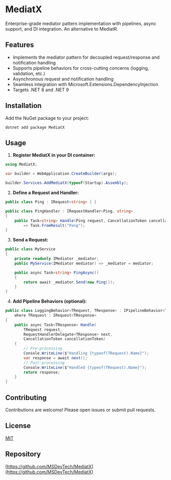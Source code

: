 # MediatX

Enterprise-grade mediator pattern implementation with pipelines, async support, and DI integration. An alternative to MediatR.

## Features

- Implements the mediator pattern for decoupled request/response and notification handling
- Supports pipeline behaviors for cross-cutting concerns (logging, validation, etc.)
- Asynchronous request and notification handling
- Seamless integration with Microsoft.Extensions.DependencyInjection
- Targets .NET 8 and .NET 9

## Installation

Add the NuGet package to your project:

```
dotnet add package MediatX
```

## Usage

1. **Register MediatX in your DI container:**

```csharp
using MediatX;

var builder = WebApplication.CreateBuilder(args);

builder.Services.AddMediatX(typeof(Startup).Assembly);
```

2. **Define a Request and Handler:**

```csharp
public class Ping : IRequest<string> { }

public class PingHandler : IRequestHandler<Ping, string>
{
    public Task<string> Handle(Ping request, CancellationToken cancellationToken)
        => Task.FromResult("Pong");
}
```

3. **Send a Request:**

```csharp
public class MyService
{
    private readonly IMediator _mediator;
    public MyService(IMediator mediator) => _mediator = mediator;

    public async Task<string> PingAsync()
    {
        return await _mediator.Send(new Ping());
    }
}
```

4. **Add Pipeline Behaviors (optional):**

```csharp
public class LoggingBehavior<TRequest, TResponse> : IPipelineBehavior<TRequest, TResponse>
    where TRequest : IRequest<TResponse>
{
    public async Task<TResponse> Handle(
        TRequest request,
        RequestHandlerDelegate<TResponse> next,
        CancellationToken cancellationToken)
    {
        // Pre-processing
        Console.WriteLine($"Handling {typeof(TRequest).Name}");
        var response = await next();
        // Post-processing
        Console.WriteLine($"Handled {typeof(TRequest).Name}");
        return response;
    }
}
```

## Contributing

Contributions are welcome! Please open issues or submit pull requests.

## License

[MIT](LICENSE)

## Repository

[https://github.com/MSDevTech/MediatX](https://github.com/MSDevTech/MediatX)
